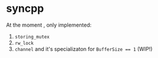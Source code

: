 # syncpp
At the moment , only implemented:
1) `storing_mutex`
2) `rw_lock`
3) `channel` and it's specializaton for `BufferSize == 1` (WIP!)
